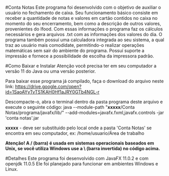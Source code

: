 #Conta Notas 
  Este programa foi desenvolvido com o objetivo de auxiliar o usuário no fechamento de caixa.
  Seu funcionamento básico consiste em receber a quantidade de notas e valores em cartão contidos no caixa no momento do seu encerramento, bem como a descrição de outros valores, provenientes do Ifood. Com essas informações o programa faz os cálculos necessários e gera arquivos .txt com as informações dos valores do dia.
  O programa também possuí uma calculadora integrada ao seu sistema, a qual traz ao usuário mais comodidate, permitindo-o realizar operações matemáticas sem sair do ambiente do programa.
  Possuí suporte a impressão e fornece a possibilidade de escolha da impressora padrão.
  
 #Como Baixar e Instalar
  Atenção você precisa ter em seu computador a versão 11 do Java ou uma versão posterior.
 
  Para baixar esse programa já compilado, faça o download do arquivo neste link:
 https://drive.google.com/open?id=1SaoAYyTvTS1KAH0Hf1aJRY0GTb4NGL-r
 
  Descompacte-o, abra o terminal dentro da pasta programa deste arquivo e execute o seguinte código:
  java --module-path "**xxxxx**/Conta Notas/programa/javafx/lib/" --add-modules=javafx.fxml,javafx.controls -jar 'conta notas'.jar
  
  **xxxxx** - deve ser substituido pelo local onde a pasta 'Conta Notas' se encontra em seu computador, ex: /home/usuario/Área de trabalho
  
  **Atenção!
  A / (barra) é usada em sistemas operacionais baseados em Unix, se você utiliza Windows use a \ (barra invertida) no código acima.**
  
  #Detalhes
  Este programa foi desenvolvido com JavaFX 11.0.2 e com openjdk 11.0.5
  Ele foi planejado para funcionar em ambientes Windows e Linux.
